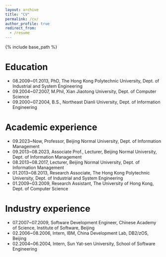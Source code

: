 ```yaml
---
layout: archive
title: "CV"
permalink: /cv/
author_profile: true
redirect_from:
  - /resume
---
```


{% include base_path %}

Education
======
* 08.2009~01.2013, PhD, The Hong Kong Polytechnic University, Dept. of Industrial and System Engineering
* 09.2004~07.2007, M.Phil, Xian Jiaotong University, Dept. of Computer Science
* 09.2000~07.2004, B.S., Northeast Dianli University, Dept. of Information Engineering

Academic experience
======
* 09.2023~Now, Professor, Beijing Normal University, Dept. of Information Management
* 09.2013~08.2023, Associate Prof., Lecturer, Beijing Normal University, Dept. of Information Management
* 08.2013~08.2017, Lecturer, Beijing Normal University, Dept. of Information Management
* 01.2013~08.2013, Research Associate, The Hong Kong Polytechnic University, Dept. of Industrial and System Engineering
* 01.2009~03.2009, Research Assistant, The University of Hong Kong, Dept. of Computer Science

Industry experience
======
* 07.2007~07.2009, Software Development Engineer, Chinese Academy of Science, Institute of Software, Beijing
* 02.2006~08.2006, Intern, IBM, China Development Lab, DB2/zOS, Beijing
* 02.2004~06.2004, Intern, Sun Yat-sen University, School of Software Engineering